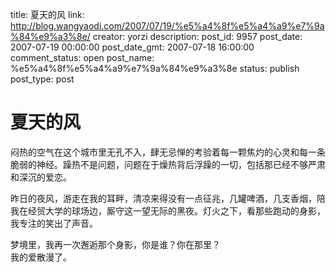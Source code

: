 title: 夏天的风
link: http://blog.wangyaodi.com/2007/07/19/%e5%a4%8f%e5%a4%a9%e7%9a%84%e9%a3%8e/
creator: yorzi
description: 
post_id: 9957
post_date: 2007-07-19 00:00:00
post_date_gmt: 2007-07-18 16:00:00
comment_status: open
post_name: %e5%a4%8f%e5%a4%a9%e7%9a%84%e9%a3%8e
status: publish
post_type: post

# 夏天的风

闷热的空气在这个城市里无孔不入，肆无忌惮的考验着每一颗焦灼的心灵和每一条脆弱的神经。躁热不是问题，问题在于燥热背后浮躁的一切，包括那已经不够严肃和深沉的爱恋。  
  
昨日的夜风，游走在我的耳畔，清凉来得没有一点征兆，几罐啤酒，几支香烟，陪我在经贸大学的球场边，厮守这一望无际的黑夜。灯火之下，看那些跑动的身影，我专注的笑出了声音。  
  
梦境里，我再一次邂逅那个身影，你是谁？你在那里？  
我的爱散漫了。